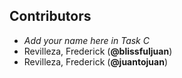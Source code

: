 ## Contributors
- _Add your name here in Task C_
- Revilleza, Frederick (**@blissfuljuan**)
- Revilleza, Frederick (**@juantojuan**) 